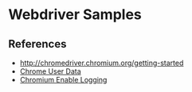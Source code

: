 # Webdriver Samples

## References

- http://chromedriver.chromium.org/getting-started
- [Chrome User Data ](https://chromium.googlesource.com/chromium/src/+/master/docs/user_data_dir.md)
- [Chromium Enable Logging](https://www.chromium.org/for-testers/enable-logging)